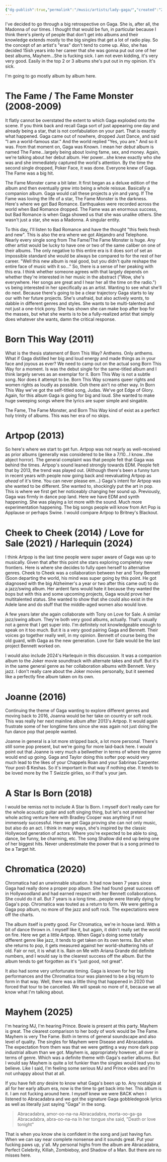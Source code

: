 ```yaml
---
{"dg-publish":true,"permalink":"/music/artists/lady-gaga/","created":"2025-01-29","updated":"2025-03-11"}
---
```



I've decided to go through a big retrospective on Gaga. She is, after all, the Madonna of our times. I thought that would be fun, in particular because I think there's plenty of people that don't get into albums and their knowledge extends mostly to the big singles that get a lot of radio play. So the concept of an artist's "eras" don't tend to come up. Also, she has decided 15ish years into her career that she was gonna put out one of her best albums, Mayhem...She is fucking sick. I am not even kidding, it's very very good. Easily in the top 2 or 3 albums she's put out in my opinion. It's sick.

I'm going to go mostly album by album here.

# The Fame / The Fame Monster (2008-2009)

It flatly cannot be overstated the extent to which Gaga exploded onto the scene. If you think back and recall Gaga sort of just appearing one day and already being a star, that is not confabulation on your part. That is exactly what happened. Gaga came out of nowhere, dropped Just Dance, and said "I am a world-famous star." And the world replied "Yes, you are." And so it was. From that moment on, Gaga was Known. I mean her *debut* album is named The Fame...largely being about loving fame, sex, and money. Again, we're talking about her debut album. Her power...she knew exactly who she was and she immediately captured the world's attention. By the time the second single dropped, Poker Face, it was done. Everyone knew of Gaga. The Fame was a big hit.

The Fame Monster came a bit later. It first began as a deluxe edition of the album and then eventually grew into being a whole reissue. Basically a companion album. Gaga would call these projects a yin and yang. If The Fame was loving the life of a star, The Fame Monster is the darkness. Here's where we got Bad Romance. Earthquakes were recorded across the world when Bad Romance dropped. The Fame was an enormous success, but Bad Romance is when Gaga showed us that she was unalike others. She wasn't just a star, she was a Madonna. A singular entity.

To this day, I'll listen to Bad Romance and have the thought "this feels fresh and new". This is also the era where we got Alejandro and Telephone. Nearly every single song from The Fame/The Fame Monster is huge. Any other artist would be lucky to have one or two of the same caliber on one of their albums. The only negative to this entire era is it does sort of set an impossible standard she would be always be compared to for the rest of her career. "Well this new album is real good, but you didn't quite reshape the entire face of music with it so..." So, there is a sense of her peaking with this era. I think whether someone agrees with that largely depends on whether they're interested in her music in the abstract ("Wow, she's everywhere. Her songs are great and I hear her all the time on the radio.") vs being interested in her specifically as an artist. Wanting to see what she'll do next. Because there's going to be a clear trajectory Gaga starts to lay our with her future projects. She's unafraid, but also actively *wants*, to dabble in different genres and styles. She wants to be multi-talented and not just a one-trick pony. She has shown she can make bop after bop for the masses, but what she wants is to be a fully-realized artist that simply does whatever she wants, damn the critical response.

# Born This Way (2011)

What is the thesis statement of Born This Way? Anthems. Only anthems. What if Gaga distilled her big and loud energy and made things as in your face and joyous as ever? We need to camp out on the actual song Born This Way for a moment. Is was the debut single for the same-titled album and I think largely serves as an exemplar for it. Born This Way is not a subtle song. Nor does it attempt to be. Born This Way screams queer rights and women rights as loudly as possible. Ooh there ain't no other way. In Born This Way we've got the self-titled song, Judas. We've got Edge of Glory. Again, for this album Gaga is going for big and loud. She wanted to make huge sweeping songs where the lyrics are super simple and singable.

The Fame, The Fame Monster, and Born This Way kind of exist as a perfect holy trinity of albums. This was her era of no skips.

# Artpop (2013)

So here's where we start to get fun. Artpop was not nearly as well-received as prior albums (generally was considered to be like a 7/10...I know...the abject horror). The general complaint was that people felt that Gaga was behind the times. Artpop's sound leaned strongly towards EDM. People felt that by 2013, the trend was played out. (Although there's been a funny turn in recent years with people now going back and reevaluating Artpop as *ahead* of it's time. You can never please em...) Gaga's intent for Artpop was she wanted to be different. She wanted to, shockingly put the art in pop. This is where we first get her noticeably changing her sound up. Previously, Gaga was firmly in dance pop land. Here we have EDM and synth happening. She was playing a lot more with the sound. Much more experimentation happening. The big songs people will know from Art Pop is Applause or perhaps Swine. I would compare Artpop to Britney's Blackout.

# Cheek to Cheek (2014) / Love for Sale (2021) / Harlequin (2024)

I think Artpop is the last time people were super aware of Gaga was up to musically. Given that after this point she stars exploring completely new frontiers. Here is where she decides to fully open herself to alternative genres. Cheek to Cheek was a collaboration between her and Tony Bennett (Soon departing the world, his mind was super going by this point. He got diagnosed with the big Alzheimer's a year or two after this came out) to do a jazz/swing album. Her ardent fans would hate it because they wanted the bops but with this and some upcoming projects, Gaga would prove her multitalented status. She wanted to show that she could also exist in the Adele lane and do stuff that the middle-aged women also would love.

A few years later she again collaborate with Tony on Love for Sale. A similar jazz/swing album. They're both very good albums, actually. That's usually not a genre that I get super into. I'm definitely not knowledgeable enough to speak on it too much. But it is a very good pairing Gaga and Bennett. Their voices go together really well, in my opinion. Bennett of course being the old guard, with Gaga as the new generation. Love for Sale would be the last project Bennett worked on.

I would also include 2024's Harlequin in this discussion. It was a companion album to the Joker movie soundtrack with alternate takes and stuff. But it's in the same general genre as her collaboration albums with Bennett. Very jazz. I don't really care about the Joker movies personally, but it seemed like a perfectly fine album taken on its own.

# Joanne (2016)

Continuing the theme of Gaga wanting to explore different genres and moving back to 2016, Joanna would be her take on country or soft rock. This was really her next mainline album after 2013's Artpop. It would again frustrate some of her longtime fans since she was again not just doing the fun dance pop that people wanted.

Joanne in general is a lot more stripped back, a lot more personal. There's still some pop present, but we're going for more laid-back here. I would point out that Joanne is very much a bellwether in terms of where the genre would end up going. Gaga and Taylor doing this softer pop would very much lead to the likes of your Chappels Roan and your Sabrinas Carpenter. Your post-$ Keshas. So it's important in that way if nothing else. It tends to be loved more by the T Swizzle girlies, so if that's your jam.

# A Star Is Born (2018)

I would be remiss not to include A Star Is Born. I myself don't really care for the whole acoustic guitar and soft singing thing, but let's not pretend her whole acting venture here with Bradley Cooper was anything if not immensely successful. Here we get Gaga proving she can not only music, but also do an act. I think in many ways, she's inspired by the classic Hollywood generation of actors. Where you're expected to be able to sing, dance, be funny, be charming, etc. The song Shallow did end up being one of her biggest hits. Never underestimate the power that is a song primed to be a Target hit.

# Chromatica (2020)

Chromatica had an unwinnable situation. It had now been 7 years since Gaga had really done a proper pop album. She had found great success off in Hollywoodland and had earned respect with her Bennett collaborations. She could do it all. But 7 years is a long time...people were literally dying for Gaga's pop. Chromatica was touted as a return to form. We were getting a Gaga pop album, no more of the jazz and soft rock. The expectations were off the charts.

The album itself is pretty good. For Chromatica, we're in house land. With a bit of dance thrown in. I myself like it, but again, it didn't really set the world on fire. Here we get a little Artpop. When Gaga's doing some totally different genre like jazz, it tends to get taken on its own terms. But when she returns to pop, it gets measured against her world-shattering hits of old. Fair or not, it is what it is. Rain on Me with Ariana Grande did definite numbers, and I would say is the clearest success off the album. But the album tends to get forgotten as it's "just good, not great".

It also had some very unfortunate timing. Gaga is known for her big performances and the Chromatica tour was planned to be a big return to form in that way. Well, there was a little thing that happened in 2020 that forced that tour to be cancelled. We will speak no more of it, because we all know what I'm talking about.

# Mayhem (2025)

I'm hearing MJ, I'm hearing Prince. Bowie is present at this party. Mayhem is great. The clearest comparison to her body of work would be The Fame. Mayhem is very The Fame. Both in terms of general soundscape and also level of quality. The singles for Mayhem were Disease and Abracadabra. The expectation from them was that we were getting a way more dark pop industrial album than we got. Mayhem is, appropriately however, all over in terms of genre. Which was a definite theme with Gaga's earlier albums. But I would say Mayhem is quite a lot funkier than the singles would lead you to believe. Like I said, I'm feeling some serious MJ and Prince vibes and I'm not unhappy about that at all.

If you have felt *any* desire to know what Gaga's been up to. Any nostalgia at all for her early album era, now is the time to get back into her. This album is it. I am not fucking around here. I myself knew we were BACK when I listened to Abracadabra and we got the signature Gaga gobbledegook lyrics  as well as literally just saying "Gaga" in the song.

> Abracadabra, amor-oo-na-na
> Abracadabra, morta-oo-ga-ga
> Abracadabra, abra-oo-na-na
> In her tongue she said, "Death or love tonight"

That is when you know she is confident in the song and just having fun. When we can say near complete nonsense and it sounds great. Put your fucking paws up, y'all. My personal highs from the album are Abracadabra, Perfect Celebrity, Killah, Zombieboy, and Shadow of a Man. But there are no misses here.
